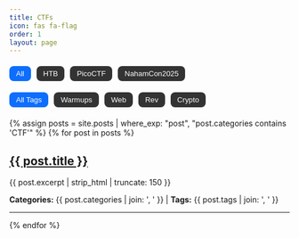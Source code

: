 ```yaml
---
title: CTFs
icon: fas fa-flag
order: 1
layout: page
---
```


<style>
.filter-buttons, .tag-buttons {
  display: flex;
  flex-wrap: wrap;
  gap: 10px;
  margin: 20px 0;
}
.filter-buttons button, .tag-buttons button {
  padding: 6px 12px;
  border-radius: 8px;
  background: #333;
  color: white;
  border: none;
  cursor: pointer;
}
.filter-buttons button.active, .tag-buttons button.active {
  background: #0d6efd;
}
</style>

<div class="filter-buttons">
  <button onclick="filterCategory('All')" class="active">All</button>
  <button onclick="filterCategory('HTB')">HTB</button>
  <button onclick="filterCategory('PicoCTF')">PicoCTF</button>
  <button onclick="filterCategory('NahamCon2025')">NahamCon2025</button>
</div>

<div class="tag-buttons">
  <button onclick="filterTag('All')" class="active">All Tags</button>
  <button onclick="filterTag('Warmups')">Warmups</button>
  <button onclick="filterTag('Web')">Web</button>
  <button onclick="filterTag('Rev')">Rev</button>
  <button onclick="filterTag('Crypto')">Crypto</button>
</div>

<div id="ctf-posts">
  {% assign posts = site.posts | where_exp: "post", "post.categories contains 'CTF'" %}
  {% for post in posts %}
    <div class="ctf-entry" data-category="{{ post.categories | join: ' ' }}" data-tags="{{ post.tags | join: ' ' }}">
      <h2><a href="{{ post.url }}">{{ post.title }}</a></h2>
      <p>{{ post.excerpt | strip_html | truncate: 150 }}</p>
      <p><strong>Categories:</strong> {{ post.categories | join: ', ' }} | <strong>Tags:</strong> {{ post.tags | join: ', ' }}</p>
      <hr>
    </div>
  {% endfor %}
</div>

<script>
function filterCategory(cat) {
  document.querySelectorAll('.filter-buttons button').forEach(btn => btn.classList.remove('active'));
  document.querySelector(`.filter-buttons button[onclick*="${cat}"]`).classList.add('active');

  const tag = document.querySelector('.tag-buttons button.active').innerText;
  filterPosts(cat, tag);
}

function filterTag(tag) {
  document.querySelectorAll('.tag-buttons button').forEach(btn => btn.classList.remove('active'));
  document.querySelector(`.tag-buttons button[onclick*="${tag}"]`).classList.add('active');

  const cat = document.querySelector('.filter-buttons button.active').innerText;
  filterPosts(cat, tag);
}

function filterPosts(cat, tag) {
  document.querySelectorAll('.ctf-entry').forEach(entry => {
    const inCategory = cat === 'All' || entry.dataset.category.includes(cat);
    const inTag = tag === 'All Tags' || entry.dataset.tags.includes(tag);
    entry.style.display = inCategory && inTag ? 'block' : 'none';
  });
}
</script>
